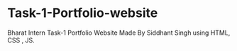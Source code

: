 # Task-1-Portfolio-website
Bharat Intern Task-1 Portfolio Website  Made By Siddhant Singh using HTML, CSS , JS.

